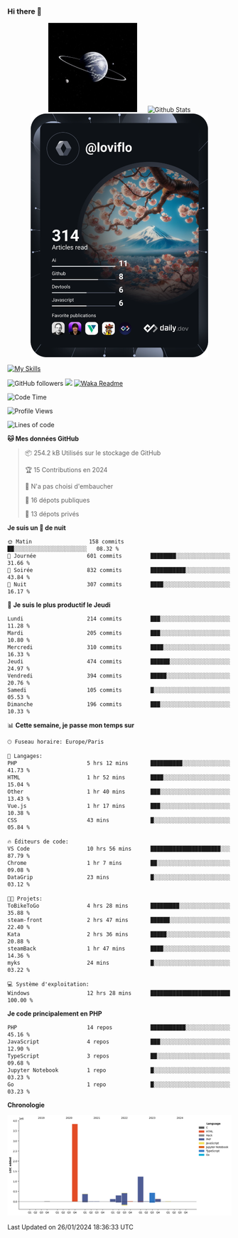 ### Hi there 👋

<p align="center">
  <img src="https://github.com/Loviflo/Loviflo/blob/main/img/portrait.jpg" alt="Loviflo" height="200" style="margin-right: 20px"/>
  <img src="https://github-readme-stats.vercel.app/api?username=Loviflo&show_icons=true&theme=graywhite" alt="Github Stats" />
  <a href="https://app.daily.dev/loviflo"><img src="https://github.com/loviflo/loviflo/blob/main/devcard.svg" width="400" alt="Loviflo's Dev Card"/></a>
</p>

[![My Skills](https://skillicons.dev/icons?i=php,laravel,symfony,dotnet,cs,nodejs,mysql,postgres,js,ts,html,css,sass,angular,react,electron,docker,webpack,vscode,figma,git,github,gitlab,nginx,postman&perline=5)](https://skillicons.dev)

![GitHub followers](https://img.shields.io/github/followers/Loviflo?label=Follow&style=social)
![](https://visitor-badge.glitch.me/badge?page_id=Loviflo.Loviflo)
[![Waka Readme](https://github.com/Loviflo/Loviflo/actions/workflows/update-stats.yml/badge.svg)](https://github.com/Loviflo/Loviflo/actions/workflows/update-stats.yml)

<!--START_SECTION:waka-->
![Code Time](http://img.shields.io/badge/Code%20Time-1%2C832%20hrs%2049%20mins-blue)

![Profile Views](http://img.shields.io/badge/Vues%20du%20profil-0-blue)

![Lines of code](https://img.shields.io/badge/Depuis%20Hello%20World%2C%20j%27ai%20%C3%A9crit-6.9%20million%20Lignes%20de%20code-blue)

**🐱 Mes données GitHub** 

> 📦 254.2 kB Utilisés sur le stockage de GitHub 
 > 
> 🏆 15 Contributions en 2024
 > 
> 🚫 N'a pas choisi d'embaucher
 > 
> 📜 16 dépots publiques 
 > 
> 🔑 13 dépots privés 
 > 
**Je suis un 🦉 de nuit** 

```text
🌞 Matin                  158 commits         ██░░░░░░░░░░░░░░░░░░░░░░░   08.32 % 
🌆 Journée                601 commits         ████████░░░░░░░░░░░░░░░░░   31.66 % 
🌃 Soirée                 832 commits         ███████████░░░░░░░░░░░░░░   43.84 % 
🌙 Nuit                   307 commits         ████░░░░░░░░░░░░░░░░░░░░░   16.17 % 
```
📅 **Je suis le plus productif le Jeudi** 

```text
Lundi                    214 commits         ███░░░░░░░░░░░░░░░░░░░░░░   11.28 % 
Mardi                    205 commits         ███░░░░░░░░░░░░░░░░░░░░░░   10.80 % 
Mercredi                 310 commits         ████░░░░░░░░░░░░░░░░░░░░░   16.33 % 
Jeudi                    474 commits         ██████░░░░░░░░░░░░░░░░░░░   24.97 % 
Vendredi                 394 commits         █████░░░░░░░░░░░░░░░░░░░░   20.76 % 
Samedi                   105 commits         █░░░░░░░░░░░░░░░░░░░░░░░░   05.53 % 
Dimanche                 196 commits         ███░░░░░░░░░░░░░░░░░░░░░░   10.33 % 
```


📊 **Cette semaine, je passe mon temps sur** 

```text
🕑︎ Fuseau horaire: Europe/Paris

💬 Langages: 
PHP                      5 hrs 12 mins       ██████████░░░░░░░░░░░░░░░   41.73 % 
HTML                     1 hr 52 mins        ████░░░░░░░░░░░░░░░░░░░░░   15.04 % 
Other                    1 hr 40 mins        ███░░░░░░░░░░░░░░░░░░░░░░   13.43 % 
Vue.js                   1 hr 17 mins        ███░░░░░░░░░░░░░░░░░░░░░░   10.38 % 
CSS                      43 mins             █░░░░░░░░░░░░░░░░░░░░░░░░   05.84 % 

🔥 Éditeurs de code: 
VS Code                  10 hrs 56 mins      ██████████████████████░░░   87.79 % 
Chrome                   1 hr 7 mins         ██░░░░░░░░░░░░░░░░░░░░░░░   09.08 % 
DataGrip                 23 mins             █░░░░░░░░░░░░░░░░░░░░░░░░   03.12 % 

🐱‍💻 Projets: 
ToBikeToGo               4 hrs 28 mins       █████████░░░░░░░░░░░░░░░░   35.88 % 
steam-front              2 hrs 47 mins       ██████░░░░░░░░░░░░░░░░░░░   22.40 % 
Kata                     2 hrs 36 mins       █████░░░░░░░░░░░░░░░░░░░░   20.88 % 
steamBack                1 hr 47 mins        ████░░░░░░░░░░░░░░░░░░░░░   14.36 % 
myks                     24 mins             █░░░░░░░░░░░░░░░░░░░░░░░░   03.22 % 

💻 Système d'exploitation: 
Windows                  12 hrs 28 mins      █████████████████████████   100.00 % 
```

**Je code principalement en PHP** 

```text
PHP                      14 repos            ███████████░░░░░░░░░░░░░░   45.16 % 
JavaScript               4 repos             ███░░░░░░░░░░░░░░░░░░░░░░   12.90 % 
TypeScript               3 repos             ██░░░░░░░░░░░░░░░░░░░░░░░   09.68 % 
Jupyter Notebook         1 repo              █░░░░░░░░░░░░░░░░░░░░░░░░   03.23 % 
Go                       1 repo              █░░░░░░░░░░░░░░░░░░░░░░░░   03.23 % 
```



**Chronologie**

![Lines of Code chart](https://raw.githubusercontent.com/Loviflo/Loviflo/main/assets/bar_graph.png)


 Last Updated on 26/01/2024 18:36:33 UTC
<!--END_SECTION:waka-->
